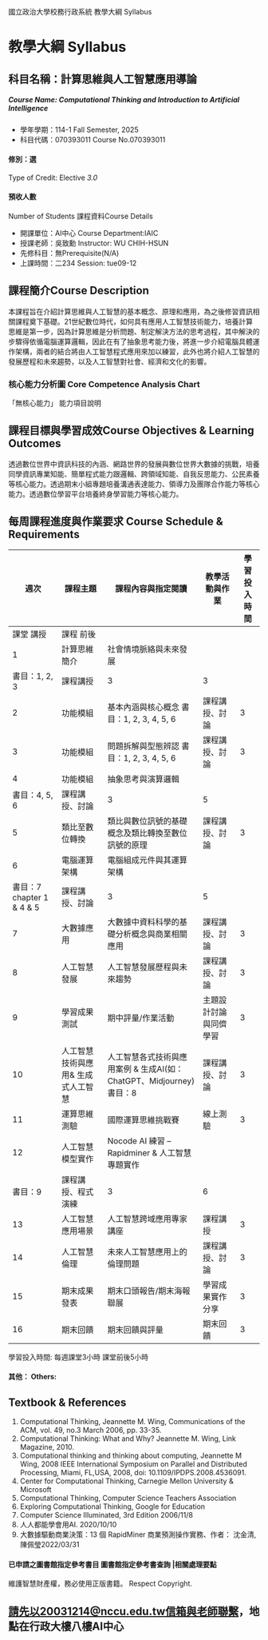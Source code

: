 國立政治大學校務行政系統 教學大綱 Syllabus
# 教學大綱 Syllabus
##  科目名稱：計算思維與人工智慧應用導論
#####  Course Name: Computational Thinking and Introduction to Artificial Intelligence
  * 學年學期：114-1 Fall Semester, 2025 
  * 科目代碼：070393011 Course No.070393011
#### 修別：選
Type of Credit: Elective 
_3.0_
#### 預收人數
Number of Students
課程資料Course Details
  * 開課單位：AI中心 Course Department:IAIC 
  * 授課老師：吳致勳 Instructor: WU CHIH-HSUN 
  * 先修科目：無Prerequisite(N/A)
  * 上課時間：二234 Session: tue09-12 
##  課程簡介Course Description
本課程旨在介紹計算思維與人工智慧的基本概念、原理和應用，為之後修習資訊相關課程奠下基礎。21世紀數位時代，如何具有應用人工智慧技術能力，培養計算思維是第一步，因為計算思維是分析問題、制定解決方法的思考過程，其中解決的步驟得依循電腦運算邏輯，因此在有了抽象思考能力後，將進一步介紹電腦具體運作架構，兩者的結合將由人工智慧程式應用來加以練習，此外也將介紹人工智慧的發展歷程和未來趨勢，以及人工智慧對社會、經濟和文化的影響。 
###  核心能力分析圖 Core Competence Analysis Chart
「無核心能力」 
能力項目說明
##  課程目標與學習成效Course Objectives & Learning Outcomes 
透過數位世界中資訊科技的內涵、網路世界的發展與數位世界大數據的挑戰，培養同學資訊專業知能、簡單程式能力跟邏輯、跨領域知能、自我反思能力、公民素養等核心能力。透過期末小組專題培養溝通表達能力、領導力及團隊合作能力等核心能力。透過數位學習平台培養終身學習能力等核心能力。
##  每周課程進度與作業要求 Course Schedule & Requirements
週次 |  課程主題 |  課程內容與指定閱讀 |  教學活動與作業 |  學習投入 時間  
---|---|---|---|---  
課堂 講授 |  課程 前後  
1  |  計算思維簡介  |  社會情境脈絡與未來發展  
書目：1, 2, 3  |  課程講授  |  3  |  3   
2  |  功能模組  |  基本內涵與核心概念 書目：1, 2, 3, 4, 5, 6  |  課程講授、討論  |  3  |  5   
3  |  功能模組  |  問題拆解與型態辨認 書目：1, 2, 3, 4, 5, 6  |  課程講授、討論  |  3  |  5   
4  |  功能模組  |  抽象思考與演算邏輯  
書目：4, 5, 6  |  課程講授、討論  |  3  |  5   
5  |  類比至數位轉換  |  類比與數位訊號的基礎概念及類比轉換至數位訊號的原理 |  課程講授、討論  |  3  |  5   
6  |  電腦運算架構 |  電腦組成元件與其運算架構  
書目：7 chapter 1 & 4 & 5  |  課程講授、討論  |  3  |  5   
7  |  大數據應用  |  大數據中資料科學的基礎分析概念與商業相關應用  |  課程講授、討論  |  3  |  5   
8  |  人工智慧發展 |  人工智慧發展歷程與未來趨勢  |  課程講授、討論  |  3  |  5  
9  |  學習成果測試 |  期中評量/作業活動  |  主題設計討論與同儕學習  |  3  |  6  
10  |  人工智慧技術與應用& 生成式人工智慧  |  人工智慧各式技術與應用案例 & 生成AI(如：ChatGPT、Midjourney)  書目：8  |  課程講授、討論 |  3  |  5  
11  |  運算思維測驗  |  國際運算思維挑戰賽 |  線上測驗  |  3  |  3  
12  |  人工智慧模型實作 |  Nocode AI 練習 – Rapidminer & 人工智慧專題實作  
書目：9  |  課程講授、程式演練 |  3  |  6  
13  |  人工智慧應用場景  |  人工智慧跨域應用專家講座 |  課程講授  |  3  |  6   
14  |  人工智慧倫理 |  未來人工智慧應用上的倫理問題  |  課程講授、討論 |  3  |  5  
15  |  期末成果發表 |  期末口頭報告/期末海報聯展 |  學習成果實作分享 |  3  |  6  
16  |  期末回饋 |  期末回饋與評量 |  期末回饋 |  3  |  3   
學習投入時間: 每週課堂3小時 課堂前後5小時
####  其他： Others:
## Textbook & References
  1. Computational Thinking, Jeannette M. Wing, Communications of the ACM, vol. 49, no.3 March 2006, pp. 33-35.
  2. Computational Thinking: What and Why? Jeannette M. Wing, Link Magazine, 2010.
  3. Computational thinking and thinking about computing, Jeannette M Wing, 2008 IEEE International Symposium on Parallel and Distributed Processing, Miami, FL,USA, 2008, doi: 10.1109/IPDPS.2008.4536091.
  4. Center for Computational Thinking, Carnegie Mellon University & Microsoft
  5. Computational Thinking, Computer Science Teachers Association
  6. Exploring Computational Thinking, Google for Education
  7. Computer Science Illuminated, 3rd Edition 2006/11/8
  8. 人人都能學會用AI. 2020/10/10
  9. 大數據驅動商業決策：13 個 RapidMiner 商業預測操作實務、作者： 沈金清, 陳佩瑩2022/03/31
####  已申請之圖書館指定參考書目  圖書館指定參考書查詢 |相關處理要點
維護智慧財產權，務必使用正版書籍。 Respect Copyright.
## 請先以20031214@nccu.edu.tw信箱與老師聯繫，地點在行政大樓八樓AI中心